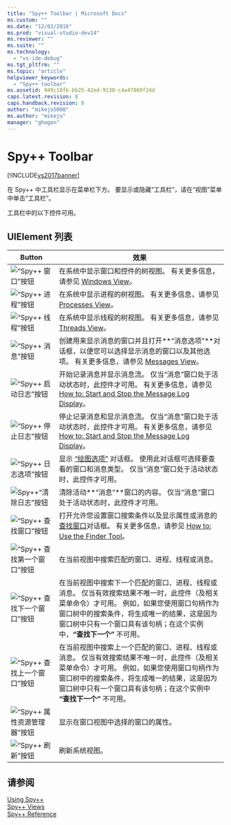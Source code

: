 ```yaml
---
title: "Spy++ Toolbar | Microsoft Docs"
ms.custom: ""
ms.date: "12/03/2016"
ms.prod: "visual-studio-dev14"
ms.reviewer: ""
ms.suite: ""
ms.technology: 
  - "vs-ide-debug"
ms.tgt_pltfrm: ""
ms.topic: "article"
helpviewer_keywords: 
  - "Spy++ toolbar"
ms.assetid: 949c18fb-bb25-42ed-9130-c4a47869f24d
caps.latest.revision: 8
caps.handback.revision: 8
author: "mikejo5000"
ms.author: "mikejo"
manager: "ghogen"
---
```

# Spy++ Toolbar
[!INCLUDE[vs2017banner](../code-quality/includes/vs2017banner.md)]

在 Spy\+\+ 中工具栏显示在菜单栏下方。  要显示或隐藏“工具栏”，请在“视图”菜单中单击“工具栏”。  
  
 工具栏中的以下控件可用。  
  
## UIElement 列表  
  
|Button|效果|  
|------------|--------|  
|![“Spy&#43;&#43; 窗口”按钮](~/docs/debugger/media/icon_spy--_windows.gif "Icon\_Spy\+\+\_Windows")|在系统中显示窗口和控件的树视图。  有关更多信息，请参见 [Windows View](../debugger/windows-view.md)。|  
|![“Spy&#43;&#43; 进程”按钮](~/docs/debugger/media/icon_spy--_processes.gif "Icon\_Spy\+\+\_Processes")|在系统中显示进程的树视图。  有关更多信息，请参见 [Processes View](../debugger/processes-view.md)。|  
|![“Spy&#43;&#43; 线程”按钮](~/docs/debugger/media/icon_spy--_threads.gif "Icon\_Spy\+\+\_Threads")|在系统中显示线程的树视图。  有关更多信息，请参见 [Threads View](../debugger/threads-view.md)。|  
|![“Spy&#43;&#43; 消息”按钮](~/docs/debugger/media/icon_spy--_messages.gif "Icon\_Spy\+\+\_Messages")|创建用来显示消息的窗口并且打开**“消息选项”**对话框，以便您可以选择显示消息的窗口以及其他选项。  有关更多信息，请参见 [Messages View](../debugger/messages-view.md)。|  
|![“Spy&#43;&#43; 启动日志”按钮](~/docs/debugger/media/icon_spy--_startlog.gif "Icon\_Spy\+\+\_StartLog")|开始记录消息并显示消息流。  仅当“消息”窗口处于活动状态时，此控件才可用。  有关更多信息，请参见 [How to: Start and Stop the Message Log Display](../debugger/how-to-start-and-stop-the-message-log-display.md)。|  
|![“Spy&#43;&#43; 停止日志”按钮](~/docs/debugger/media/icon_spy--_stoplog.gif "Icon\_Spy\+\+\_StopLog")|停止记录消息和显示消息流。  仅当“消息”窗口处于活动状态时，此控件才可用。  有关更多信息，请参见 [How to: Start and Stop the Message Log Display](../debugger/how-to-start-and-stop-the-message-log-display.md)。|  
|![“Spy&#43;&#43; 日志选项”按钮](~/docs/debugger/media/icon_spy--_logoptions.gif "Icon\_Spy\+\+\_LogOptions")|显示 [“绘图选项”](../debugger/message-options-dialog-box.md) 对话框。  使用此对话框可选择要查看的窗口和消息类型。  仅当“消息”窗口处于活动状态时，此控件才可用。|  
|![Spy&#43;&#43;“清除日志”按钮](~/docs/debugger/media/spy--_clearlog.gif "Spy\+\+\_ClearLog")|清除活动**“消息”**窗口的内容。  仅当“消息”窗口处于活动状态时，此控件才可用。|  
|![“Spy&#43;&#43; 查找窗口”按钮](~/docs/debugger/media/icon_spy--_findwindow.gif "Icon\_Spy\+\+\_FindWindow")|打开允许您设置窗口搜索条件以及显示属性或消息的[查找窗口](../debugger/find-window-dialog-box.md)对话框。  有关更多信息，请参见 [How to: Use the Finder Tool](../Topic/How%20to:%20Use%20the%20Finder%20Tool.md)。|  
|![“Spy&#43;&#43; 查找第一个窗口”按钮](~/docs/debugger/media/icon_spy--_window.gif "Icon\_Spy\+\+\_Window")|在当前视图中搜索匹配的窗口、进程、线程或消息。|  
|![“Spy&#43;&#43; 查找下一个窗口”按钮](~/docs/debugger/media/icon_spy--_nextwindow.gif "Icon\_Spy\+\+\_NextWindow")|在当前视图中搜索下一个匹配的窗口、进程、线程或消息。  仅当有效搜索结果不唯一时，此控件（及相关菜单命令）才可用。  例如，如果您使用窗口句柄作为窗口树中的搜索条件，将生成唯一的结果，这是因为窗口树中只有一个窗口具有该句柄；在这个实例中，**“查找下一个”** 不可用。|  
|![“Spy&#43;&#43; 查找上一个窗口”按钮](~/docs/debugger/media/icon_spy--_prevwindow.gif "Icon\_Spy\+\+\_PrevWindow")|在当前视图中搜索上一个匹配的窗口、进程、线程或消息。  仅当有效搜索结果不唯一时，此控件（及相关菜单命令）才可用。  例如，如果您使用窗口句柄作为窗口树中的搜索条件，将生成唯一的结果，这是因为窗口树中只有一个窗口具有该句柄；在这个实例中 **“查找下一个”** 不可用。|  
|![“Spy&#43;&#43; 属性资源管理器”按钮](~/docs/debugger/media/icon_spy--_propexp.gif "Icon\_Spy\+\+\_PropExp")|显示在窗口视图中选择的窗口的属性。|  
|![“Spy&#43;&#43; 刷新”按钮](~/docs/debugger/media/icon_spy--_refresh.gif "Icon\_Spy\+\+\_Refresh")|刷新系统视图。|  
  
## 请参阅  
 [Using Spy\+\+](../debugger/using-spy-increment.md)   
 [Spy\+\+ Views](../debugger/spy-increment-views.md)   
 [Spy\+\+ Reference](../debugger/spy-increment-reference.md)